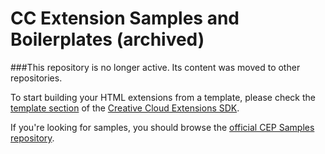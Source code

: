 # CC Extension Samples and Boilerplates (archived)


###This repository is no longer active. Its content was moved to other repositories.

To start building your HTML extensions from a template, please check the [template section](https://github.com/davidderaedt/CC-EXT-SDK/tree/master/templates) of the [Creative Cloud Extensions SDK](https://github.com/davidderaedt/CC-EXT-SDK).

If you're looking for samples, you should browse the [official CEP Samples repository](https://github.com/Adobe-CEP/Samples).


